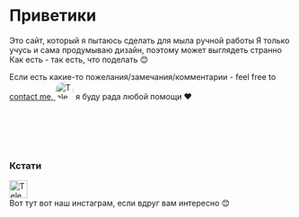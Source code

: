 # Приветики

Это сайт, который я пытаюсь сделать для мыла ручной работы
Я только учусь и сама продумываю дизайн, поэтому может выглядеть странно
Как есть - так есть, что поделать 😊

Если есть какие-то пожелания/замечания/комментарии - feel free to<a href="https://t.me/AnFrai"> contact me,   <img src="https://upload.wikimedia.org/wikipedia/commons/thumb/8/82/Telegram_logo.svg/64px-Telegram_logo.svg.png" alt="Telegram" width="32" height="32" style="border-radius: 50%;"></a> я буду рада любой помощи ❤️

<br>
<br>
<br>
<br>

### Кстати


<a href="https://t.me/AnFrai" style="display: flex; gap: 8px; align-items: center;">
  <img src="https://upload.wikimedia.org/wikipedia/commons/thumb/a/a5/Instagram_icon.png/600px-Instagram_icon.png" alt="Telegram" width="32" height="32">
</a> Вот тут вот наш инстаграм, если вдруг вам интересно 😊
